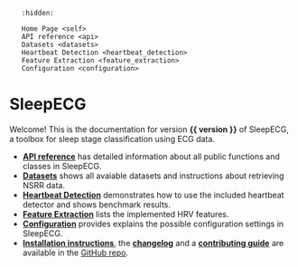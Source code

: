 ```{toctree}
   :hidden:

   Home Page <self>
   API reference <api>
   Datasets <datasets>
   Heartbeat Detection <heartbeat_detection>
   Feature Extraction <feature_extraction>
   Configuration <configuration>
```

# SleepECG
Welcome! This is the documentation for version **{{ version }}** of SleepECG, a toolbox for sleep stage classification using ECG data.

- [**API reference**](./api) has detailed information about all public functions and classes in SleepECG.
- [**Datasets**](./datasets) shows all avaiable datasets and instructions about retrieving NSRR data.
- [**Heartbeat Detection**](./heartbeat_detection) demonstrates how to use the included heartbeat detector and shows benchmark results.
- [**Feature Extraction**](./feature_extraction) lists the implemented HRV features.
- [**Configuration**](./configuration) provides explains the possible configuration settings in SleepECG.
- [**Installation instructions**](https://github.com/cbrnr/sleepecg#installation), the [**changelog**](https://github.com/cbrnr/sleepecg/blob/main/CHANGELOG.md) and a [**contributing guide**](https://github.com/cbrnr/sleepecg/blob/main/CONTRIBUTING.md) are available in the [GitHub repo](https://github.com/cbrnr/sleepecg).
